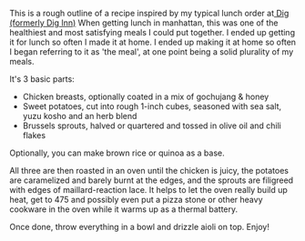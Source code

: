 This is a rough outline of a recipe inspired by my typical lunch order at[ Dig (formerly Dig Inn)](https://en.wikipedia.org/wiki/Dig_(restaurant))
When getting lunch in manhattan, this was one of the healthiest and most satisfying meals I could put together. I ended up getting it for lunch so often I made it at home. I ended up making it at home so often I began referring to it as 'the meal', at one point being a solid plurality of my meals. 

It's 3 basic parts:

- Chicken breasts, optionally coated in a mix of gochujang & honey
- Sweet potatoes, cut into rough 1-inch cubes, seasoned with sea salt, yuzu kosho and an herb blend
- Brussels sprouts, halved or quartered and tossed in olive oil and chili flakes

Optionally, you can make brown rice or quinoa as a base.

All three are then roasted in an oven until the chicken is juicy, the potatoes are caramelized and barely burnt at the edges, and the sprouts are filigreed with edges of maillard-reaction lace. It helps to let the oven really build up heat, get to 475 and possibly even put a pizza stone or other heavy cookware in the oven while it warms up as a thermal battery.

Once done, throw everything in a bowl and drizzle aioli on top. Enjoy!